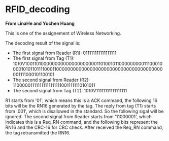 # RFID_decoding

**From LinaHe  and  Yuchen Huang**

This is one of the assignement of Wireless Networking.

The decoding result of the signal is:

- The first signal from Reader (R1): 011111111111111111
- The first signal from Tag (T1): 1010V100110100000000000000000000110100101100000000011100010000101011011110001100000000000000000000000000000000000000001111000101100101
- The second signal from Reader (R2): 1100000111111111111111110011111110101011
- The second signal from Tag (T2): 1010V11111111111111111

R1 starts from '01', which means this is a ACK command, the following 16 bits will be the RN16 generated by the tag. The reply from tag (T1) starts from '001', which is disallowed in the standard. So the following sigal will be ignored. The second signal from Reader starts from '11000001', which indicates this is a Req_RN command, and the following bits represent the RN16 and the CRC-16 for CRC check. After received the Req_RN command, the tag retransmitted the RN16.






